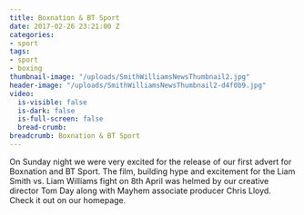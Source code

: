 ```yaml
---
title: Boxnation & BT Sport
date: 2017-02-26 23:21:00 Z
categories:
- sport
tags:
- sport
- boxing
thumbnail-image: "/uploads/SmithWilliamsNewsThumbnail2.jpg"
header-image: "/uploads/SmithWilliamsNewsThumbnail2-d4f0b9.jpg"
video:
  is-visible: false
  is-dark: false
  is-full-screen: false
  bread-crumb: 
breadcrumb: Boxnation & BT Sport
---
```


On Sunday night we were very excited for the release of our first advert for Boxnation and BT Sport. The film, building hype and excitement for the Liam Smith vs. Liam Williams fight on 8th April was helmed by our creative director Tom Day along with Mayhem associate producer Chris Lloyd. Check it out on our homepage.